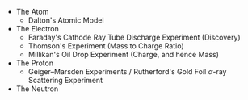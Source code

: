 - The Atom
	- Dalton's Atomic Model
- The Electron
	- Faraday's Cathode Ray Tube Discharge Experiment (Discovery)
	- Thomson's Experiment (Mass to Charge Ratio)
	- Millikan's Oil Drop Experiment (Charge, and hence Mass)
- The Proton
	- Geiger–Marsden Experiments / Rutherford's Gold Foil $\alpha$-ray Scattering Experiment
- The Neutron